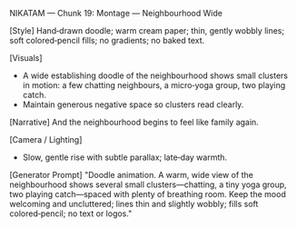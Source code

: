NIKATAM — Chunk 19: Montage — Neighbourhood Wide

[Style]
Hand‑drawn doodle; warm cream paper; thin, gently wobbly lines; soft colored‑pencil fills; no gradients; no baked text.

[Visuals]
- A wide establishing doodle of the neighbourhood shows small clusters in motion: a few chatting neighbours, a micro‑yoga group, two playing catch.
- Maintain generous negative space so clusters read clearly.

[Narrative]
And the neighbourhood begins to feel like family again.

[Camera / Lighting]
- Slow, gentle rise with subtle parallax; late‑day warmth.

[Generator Prompt]
"Doodle animation. A warm, wide view of the neighbourhood shows several small clusters—chatting, a tiny yoga group, two playing catch—spaced with plenty of breathing room. Keep the mood welcoming and uncluttered; lines thin and slightly wobbly; fills soft colored‑pencil; no text or logos."

 